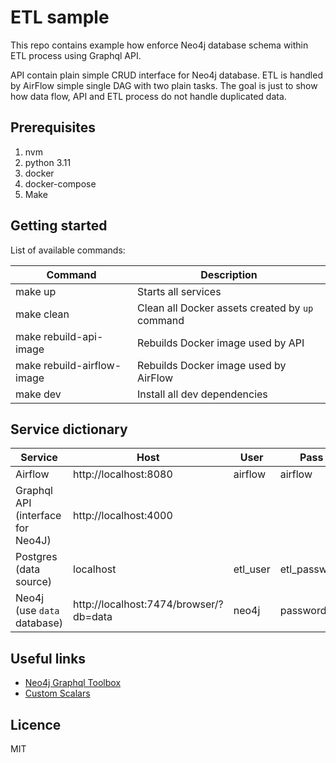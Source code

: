 # ETL sample

This repo contains example how enforce Neo4j database schema within ETL process using Graphql API.

API contain plain simple CRUD interface for Neo4j database.
ETL is handled by AirFlow simple single DAG with two plain tasks.
The goal is just to show how data flow, API and ETL process do not handle duplicated data.

## Prerequisites

1. nvm
2. python 3.11
3. docker
4. docker-compose
5. Make

## Getting started

List of available commands:

| Command                    | Description                                     |
|----------------------------|-------------------------------------------------|
| make up                    | Starts all services                             |
| make clean                 | Clean all Docker assets created by `up` command |
| make rebuild-api-image     | Rebuilds Docker image used by API               |
| make rebuild-airflow-image | Rebuilds Docker image used by AirFlow           |
| make dev                   | Install all dev dependencies                    |

## Service dictionary

| Service                           | Host                                   | User     | Pass         | Database |
|-----------------------------------|----------------------------------------|----------|--------------|----------|
| Airflow                           | http://localhost:8080                  | airflow  | airflow      |          |
| Graphql API (interface for Neo4J) | http://localhost:4000                  |          |              |          |
| Postgres (data source)            | localhost                              | etl_user | etl_password | data     |
| Neo4j (use `data` database)       | http://localhost:7474/browser/?db=data | neo4j    | password     | data     |

## Useful links

* [Neo4j Graphql Toolbox](https://graphql-toolbox.neo4j.io/)
* [Custom Scalars](https://neo4j.com/docs/graphql/current/type-definitions/types/)

## Licence

MIT
